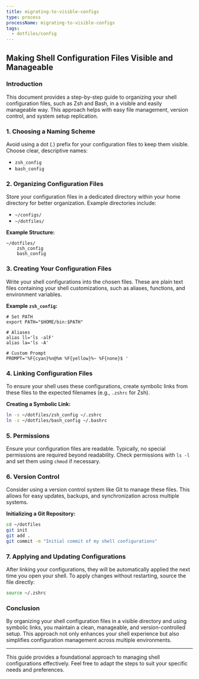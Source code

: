 ```yaml
---
title: migrating-to-visible-configs
type: process
processName: migrating-to-visible-configs
tags:
  - dotfiles/config
---
```

## **Making Shell Configuration Files Visible and Manageable**

### **Introduction**

This document provides a step-by-step guide to organizing your shell configuration files, such as Zsh and Bash, in a visible and easily manageable way. This approach helps with easy file management, version control, and system setup replication.

### **1. Choosing a Naming Scheme**

Avoid using a dot (.) prefix for your configuration files to keep them visible. Choose clear, descriptive names:

- `zsh_config`
- `bash_config`

### **2. Organizing Configuration Files**

Store your configuration files in a dedicated directory within your home directory for better organization. Example directories include:

- `~/configs/`
- `~/dotfiles/`

**Example Structure:**

```
~/dotfiles/
    zsh_config
    bash_config
```

### **3. Creating Your Configuration Files**

Write your shell configurations into the chosen files. These are plain text files containing your shell customizations, such as aliases, functions, and environment variables.

**Example `zsh_config`:**

```shell
# Set PATH
export PATH="$HOME/bin:$PATH"

# Aliases
alias ll='ls -alF'
alias la='ls -A'

# Custom Prompt
PROMPT='%F{cyan}%n@%m %F{yellow}%~ %F{none}$ '
```

### **4. Linking Configuration Files**

To ensure your shell uses these configurations, create symbolic links from these files to the expected filenames (e.g., `.zshrc` for Zsh).

**Creating a Symbolic Link:**

```bash
ln -s ~/dotfiles/zsh_config ~/.zshrc
ln -s ~/dotfiles/bash_config ~/.bashrc
```

### **5. Permissions**

Ensure your configuration files are readable. Typically, no special permissions are required beyond readability. Check permissions with `ls -l` and set them using `chmod` if necessary.

### **6. Version Control**

Consider using a version control system like Git to manage these files. This allows for easy updates, backups, and synchronization across multiple systems.

**Initializing a Git Repository:**

```bash
cd ~/dotfiles
git init
git add .
git commit -m "Initial commit of my shell configurations"
```

### **7. Applying and Updating Configurations**

After linking your configurations, they will be automatically applied the next time you open your shell. To apply changes without restarting, source the file directly:

```bash
source ~/.zshrc
```

### **Conclusion**

By organizing your shell configuration files in a visible directory and using symbolic links, you maintain a clean, manageable, and version-controlled setup. This approach not only enhances your shell experience but also simplifies configuration management across multiple environments.

---

This guide provides a foundational approach to managing shell configurations effectively. Feel free to adapt the steps to suit your specific needs and preferences.
